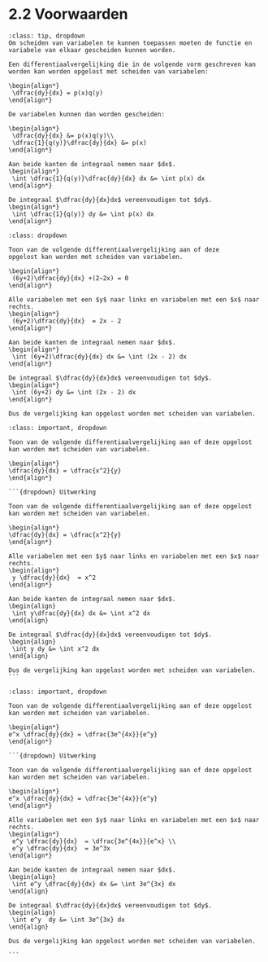 # 2.2 Voorwaarden

```{admonition} Theorie
:class: tip, dropdown
Om scheiden van variabelen te kunnen toepassen moeten de functie en variabele van elkaar gescheiden kunnen worden.

Een differentiaalvergelijking die in de volgende vorm geschreven kan worden kan worden opgelost met scheiden van variabelen:

\begin{align*}
 \dfrac{dy}{dx} = p(x)q(y)
\end{align*}

De variabelen kunnen dan worden gescheiden:

\begin{align*}
 \dfrac{dy}{dx} &= p(x)q(y)\\
 \dfrac{1}{q(y)}\dfrac{dy}{dx} &= p(x)
\end{align*}

Aan beide kanten de integraal nemen naar $dx$.
\begin{align*}
 \int \dfrac{1}{q(y)}\dfrac{dy}{dx} dx &= \int p(x) dx
\end{align*}

De integraal $\dfrac{dy}{dx}dx$ vereenvoudigen tot $dy$.
\begin{align*}
 \int \dfrac{1}{q(y)} dy &= \int p(x) dx
\end{align*}
```

````{admonition} Voorbeeld: Scheiden van variabelen.
:class: dropdown

Toon van de volgende differentiaalvergelijking aan of deze
opgelost kan worden met scheiden van variabelen. 

\begin{align*}
 (6y+2)\dfrac{dy}{dx} +(2−2x) = 0
\end{align*}

Alle variabelen met een $y$ naar links en variabelen met een $x$ naar rechts.
\begin{align*}
 (6y+2)\dfrac{dy}{dx}  = 2x - 2
\end{align*}

Aan beide kanten de integraal nemen naar $dx$.
\begin{align*}
 \int (6y+2)\dfrac{dy}{dx} dx &= \int (2x - 2) dx
\end{align*}

De integraal $\dfrac{dy}{dx}dx$ vereenvoudigen tot $dy$.
\begin{align*}
 \int (6y+2) dy &= \int (2x - 2) dx
\end{align*}

Dus de vergelijking kan opgelost worden met scheiden van variabelen.
````

````{admonition} Oefening 1
:class: important, dropdown

Toon van de volgende differentiaalvergelijking aan of deze opgelost kan worden met scheiden van variabelen.

\begin{align*}
\dfrac{dy}{dx} = \dfrac{x^2}{y}
\end{align*}

```{dropdown} Uitwerking

Toon van de volgende differentiaalvergelijking aan of deze opgelost kan worden met scheiden van variabelen.

\begin{align*}
\dfrac{dy}{dx} = \dfrac{x^2}{y}
\end{align*}

Alle variabelen met een $y$ naar links en variabelen met een $x$ naar rechts.
\begin{align*}
 y \dfrac{dy}{dx}  = x^2
\end{align*}

Aan beide kanten de integraal nemen naar $dx$.
\begin{align}
 \int y\dfrac{dy}{dx} dx &= \int x^2 dx
\end{align}

De integraal $\dfrac{dy}{dx}dx$ vereenvoudigen tot $dy$.
\begin{align}
 \int y dy &= \int x^2 dx
\end{align}

Dus de vergelijking kan opgelost worden met scheiden van variabelen.
```
````

````{admonition} Oefening 2
:class: important, dropdown

Toon van de volgende differentiaalvergelijking aan of deze opgelost kan worden met scheiden van variabelen.

\begin{align*}
e^x \dfrac{dy}{dx} = \dfrac{3e^{4x}}{e^y}
\end{align*}

```{dropdown} Uitwerking

Toon van de volgende differentiaalvergelijking aan of deze opgelost kan worden met scheiden van variabelen.

\begin{align*}
e^x \dfrac{dy}{dx} = \dfrac{3e^{4x}}{e^y}
\end{align*}

Alle variabelen met een $y$ naar links en variabelen met een $x$ naar rechts.
\begin{align*}
 e^y \dfrac{dy}{dx}  = \dfrac{3e^{4x}}{e^x} \\
 e^y \dfrac{dy}{dx}  = 3e^3x
\end{align*}

Aan beide kanten de integraal nemen naar $dx$.
\begin{align}
 \int e^y \dfrac{dy}{dx} dx &= \int 3e^{3x} dx
\end{align}

De integraal $\dfrac{dy}{dx}dx$ vereenvoudigen tot $dy$.
\begin{align}
 \int e^y  dy &= \int 3e^{3x} dx
\end{align}

Dus de vergelijking kan opgelost worden met scheiden van variabelen.

```
````
